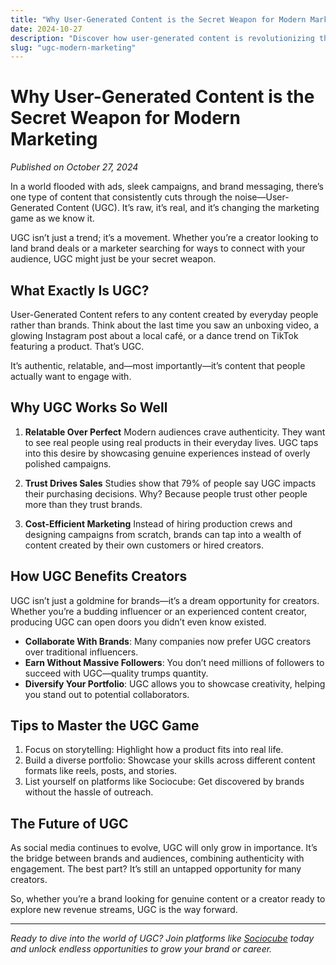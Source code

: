 ```yaml
---
title: "Why User-Generated Content is the Secret Weapon for Modern Marketing"
date: 2024-10-27
description: "Discover how user-generated content is revolutionizing the way brands and creators connect with audiences in 2024."
slug: "ugc-modern-marketing"
---
```


# Why User-Generated Content is the Secret Weapon for Modern Marketing

*Published on October 27, 2024*

In a world flooded with ads, sleek campaigns, and brand messaging, there’s one type of content that consistently cuts through the noise—User-Generated Content (UGC). It’s raw, it’s real, and it’s changing the marketing game as we know it.

UGC isn’t just a trend; it’s a movement. Whether you’re a creator looking to land brand deals or a marketer searching for ways to connect with your audience, UGC might just be your secret weapon.

## What Exactly Is UGC?

User-Generated Content refers to any content created by everyday people rather than brands. Think about the last time you saw an unboxing video, a glowing Instagram post about a local café, or a dance trend on TikTok featuring a product. That’s UGC.

It’s authentic, relatable, and—most importantly—it’s content that people actually want to engage with.

## Why UGC Works So Well

1. **Relatable Over Perfect**
   Modern audiences crave authenticity. They want to see real people using real products in their everyday lives. UGC taps into this desire by showcasing genuine experiences instead of overly polished campaigns.

2. **Trust Drives Sales**
   Studies show that 79% of people say UGC impacts their purchasing decisions. Why? Because people trust other people more than they trust brands.

3. **Cost-Efficient Marketing**
   Instead of hiring production crews and designing campaigns from scratch, brands can tap into a wealth of content created by their own customers or hired creators.

## How UGC Benefits Creators

UGC isn’t just a goldmine for brands—it’s a dream opportunity for creators. Whether you’re a budding influencer or an experienced content creator, producing UGC can open doors you didn’t even know existed.

- **Collaborate With Brands**: Many companies now prefer UGC creators over traditional influencers.
- **Earn Without Massive Followers**: You don’t need millions of followers to succeed with UGC—quality trumps quantity.
- **Diversify Your Portfolio**: UGC allows you to showcase creativity, helping you stand out to potential collaborators.

## Tips to Master the UGC Game

1. Focus on storytelling: Highlight how a product fits into real life.
2. Build a diverse portfolio: Showcase your skills across different content formats like reels, posts, and stories.
3. List yourself on platforms like Sociocube: Get discovered by brands without the hassle of outreach.

## The Future of UGC

As social media continues to evolve, UGC will only grow in importance. It’s the bridge between brands and audiences, combining authenticity with engagement. The best part? It’s still an untapped opportunity for many creators.

So, whether you’re a brand looking for genuine content or a creator ready to explore new revenue streams, UGC is the way forward.

---

*Ready to dive into the world of UGC? Join platforms like [Sociocube](https://sociocube.com) today and unlock endless opportunities to grow your brand or career.*
